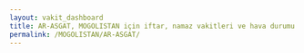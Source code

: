 ```yaml
---
layout: vakit_dashboard
title: AR-ASGAT, MOGOLISTAN için iftar, namaz vakitleri ve hava durumu - ilçe/eyalet seç
permalink: /MOGOLISTAN/AR-ASGAT/
---
```


<script type="text/javascript">
  var GLOBAL_COUNTRY = 'MOGOLISTAN';
  var GLOBAL_CITY = 'AR-ASGAT';
  var GLOBAL_STATE = '';
  var lat = 72;
  var lon = 21;
</script>
